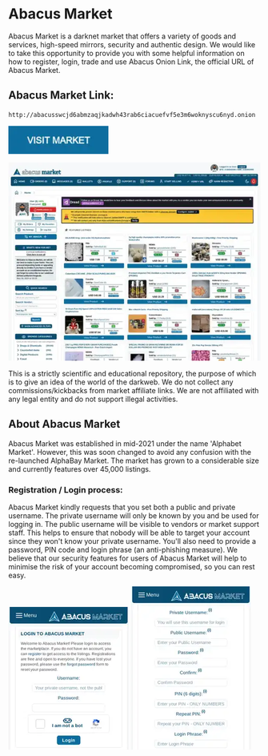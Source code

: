 # Abacus Market
Abacus Market is a darknet market that offers a variety of goods and services, high-speed mirrors, security and authentic design. We would like to take this opportunity to provide you with some helpful information on how to register, login, trade and use Abacus Onion Link, the official URL of Abacus Market.

## Abacus Market Link:

```sh
http://abacusswcjd6abmzaqjkadwh43rab6ciacuefvf5e3m6woknyscu6nyd.onion
```
[<img src="/assets/visit-market.webp" width="200">](http://abacusswcjd6abmzaqjkadwh43rab6ciacuefvf5e3m6woknyscu6nyd.onion/)

<a href="http://abacusswcjd6abmzaqjkadwh43rab6ciacuefvf5e3m6woknyscu6nyd.onion"><img src="/assets/abacus-preview.webp" alt="image" style="max-width: 100%;"><a>

This is a strictly scientific and educational repository, the purpose of which is to give an idea of the world of the darkweb. We do not collect any commissions/kickbacks from market affiliate links. We are not affiliated with any legal entity and do not support illegal activities.

## About Abacus Market
Abacus Market was established in mid-2021 under the name 'Alphabet Market'. However, this was soon changed to avoid any confusion with the re-launched AlphaBay Market. The market has grown to a considerable size and currently features over 45,000 listings.

### Registration / Login process:

Abacus Market kindly requests that you set both a public and private username. The private username will only be known by you and be used for logging in. The public username will be visible to vendors or market support staff. This helps to ensure that nobody will be able to target your account since they won't know your private username. You'll also need to provide a password, PIN code and login phrase (an anti-phishing measure). We believe that our security features for users of Abacus Market will help to minimise the risk of your account becoming compromised, so you can rest easy.

<a href="http://abacusswcjd6abmzaqjkadwh43rab6ciacuefvf5e3m6woknyscu6nyd.onion"><img src="/assets/abacus-login.webp" alt="image" style="max-width: 100%;"><a>  <a href="http://abacusswcjd6abmzaqjkadwh43rab6ciacuefvf5e3m6woknyscu6nyd.onion"><img src="/assets/abacus-register.webp" alt="image" style="max-width: 100%;"><a>